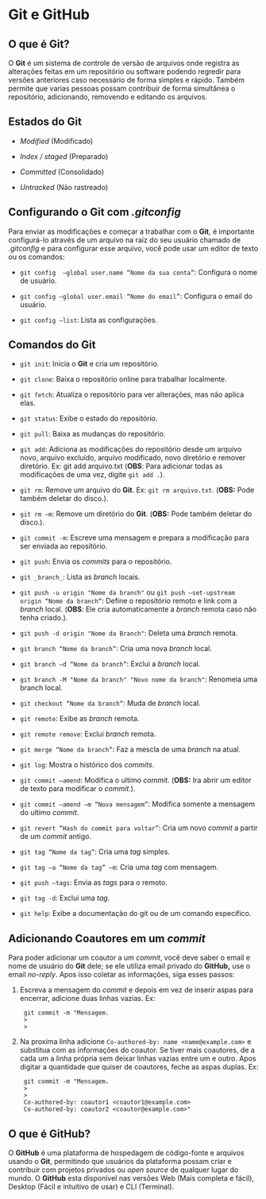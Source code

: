 # Git e GitHub

## O que é Git?

O **Git** é um sistema de controle de versão de arquivos onde registra as alterações feitas em um repositório ou software podendo regredir para versões anteriores caso necessário de forma simples e rápido. Também permite que varias pessoas possam contribuir de forma simultânea o repositório, adicionando, removendo e editando os arquivos.


## Estados do **Git**

* *Modified* (Modificado) 

* *Index / staged* (Preparado)

* *Committed* (Consolidado)

* *Untracked* (Não rastreado)


## Configurando o **Git** com *.gitconfig*

Para enviar as modificações e começar a trabalhar com o **Git**, é importante configurá-lo através de um arquivo na raiz do seu usuário chamado de *.gitconfig* e para configurar esse arquivo, você pode usar um editor de texto ou os comandos:

* `git config  —global user.name “Nome da sua conta”`: Configura o nome de usuário.

* `git config —global user.email “Nome do email”`: Configura o email do usuário.

* `git config —list`: Lista as configurações.


## Comandos do **Git**

* `git init`: Inicia o **Git** e cria um repositório.

* `git clone`: Baixa o repositório online para trabalhar localmente.

* `git fetch`: Atualiza o repositório para ver alterações, mas não aplica elas.

* `git status`: Exibe o estado do repositório.

* `git pull`: Baixa as mudanças do repositório.

* `git add`: Adiciona as modificações do repositório desde um arquivo novo, arquivo excluído, arquivo modificado, novo diretório e remover diretório. Ex: git add arquivo.txt (**OBS**: Para adicionar todas as modificações de uma vez, digite `git add .`).

* `git rm`: Remove um arquivo do **Git**. Ex: `git rm arquivo.txt`. (**OBS:** Pode também deletar do disco.).

* `git rm –m`: Remove um diretório do **Git**. (**OBS:** Pode também deletar do disco.).

* `git commit -m`: Escreve uma mensagem e prepara a modificação para ser enviada ao repositório.

* `git push`: Envia os _commits_ para o repositório.

* `git _branch_`: Lista as _branch_ locais.

* `git push -u origin "Nome da branch"` ou `git push —set-upstream origin “Nome da branch”`: Define o repositório remoto e link com a _branch_ local. (**OBS**: Ele cria automaticamente a _branch_ remota caso não tenha criado.).

* `git push -d origin "Nome da Branch"`: Deleta uma _branch_ remota.

* `git branch “Nome da branch”`: Cria uma nova _branch_ local.

* `git branch –d “Nome da branch”`: Exclui a _branch_ local.

* `git branch -M "Nome da branch" "Novo nome da branch"`: Renomeia uma branch local.

* `git checkout “Nome da branch”`: Muda de _branch_ local.

* `git remote`: Exibe as _branch_ remota.

* `git remote remove`: Exclui _branch_ remota.

* `git merge “Nome da branch”`: Faz a mescla de uma _branch_ na atual.

* `git log`: Mostra o histórico dos _commits_.

* `git commit —amend`: Modifica o ultimo _commit_. (**OBS:** Ira abrir um editor de texto para modificar o _commit_.).

* `git commit —amend –m “Nova mensagem”`: Modifica somente a mensagem do ultimo _commit_.

* `git revert “Hash do commit para voltar”`: Cria um novo _commit_ a partir de um _commit_ antigo.

* `git tag “Nome da tag”`: Cria uma _tag_ simples.

* `git tag –a “Nome da tag” –m`: Cria uma _tag_ com mensagem.

* `git push —tags`: Envia as _tags_ para o remoto.

* `git tag -d`: Exclui uma _tag_.

* `git help`: Exibe a documentação do git ou de um comando especifico.


## Adicionando Coautores em um *commit*

Para poder adicionar um coautor a um *commit*, você deve saber o email e nome de usuário do **Git** dele; se ele utiliza email privado do **GitHub,** use o email *no-reply*. Apos isso coletar as informações, siga esses passos:

1. Escreva a mensagem do *commit* e depois em vez de inserir aspas para encerrar, adicione duas linhas vazias. Ex:

        git commit -m "Mensagem.
        >
        >

2. Na proxima linha adicione `Co-authored-by: name <name@example.com>` e substitua com as informações do coautor. Se tiver mais coautores, de a cada um a linha própria sem deixar linhas vazias entre um e outro. Apos digitar a quantidade que quiser de coautores, feche as aspas duplas. Ex: 

        git commit -m "Mensagem.
        >
        >
        Co-authored-by: coautor1 <coautor1@example.com>
        Co-authored-by: coautor2 <coautor@example.com>"


## O que é **GitHub**?

O **GitHub** é uma plataforma de hospedagem de código-fonte e arquivos usando o **Git**, permitindo que usuários da plataforma possam criar e contribuir com projetos privados ou *open source* de qualquer lugar do mundo. O **GitHub** esta disponível nas versões Web (Mais completa e fácil), Desktop (Fácil e intuitivo de usar) e CLI (Terminal).
